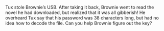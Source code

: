 Tux stole Brownie’s USB. After taking it back, Brownie went to read the novel he had downloaded, but realized that it was all gibberish! He overheard Tux say that his password was 38 characters long, but had no idea how to decode the file. Can you help Brownie figure out the key?